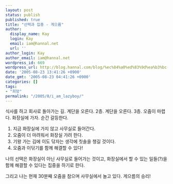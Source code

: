 ```yaml
---
layout: post
status: publish
published: true
title: "선택과 집중 - 게으름"
author:
  display_name: Kay
  login: Kay
  email: iam@hannal.net
  url: ''
author_login: Kay
author_email: iam@hannal.net
wordpress_id: 669
wordpress_url: http://blog.hannal.com/blog/%ec%84%a0%ed%83%9d%ea%b3%bc-%ec%a7%91%ec%a4%91-%ea%b2%8c%ec%9c%bc%eb%a6%84/
date: '2005-08-23 13:41:26 +0900'
date_gmt: '2005-08-23 04:41:26 +0900'
categories: []
tags:
- "희망"
permalink: "/2005/8/i_am_lazyboy/"
---
```

<p>식사를 하고 회사로 돌아가는 길. 계단을 오른다. 2층. 계단을 오른다. 3층. 오줌이 마렵다. 화장실에 가자. 순간 갈등한다.</p>
<ol>
<li>지금 화장실에 가지 않고 사무실로 들어간다.</li>
<li>오줌이 더 마려워서 화장실 가려 한다.</li>
<li>기왕 가는 김에 이도 닦자는 생각에 칫솔을 챙길 것이다.</li>
<li>오줌과 이닦기를 함께 해결할 수 있다!</li>
</ol>
<p>나의 선택은 화장실이 아닌 사무실로 들어가는 것이고, 화장실에서 할 수 있는 일들(?)을 함께 해결할 수 있다는 집중을 하기로 한다.</p>
<p>그리고 나는 현재 30분째 오줌을 참으며 사무실에서 놀고 있다. 게으름의 승리!</p>

